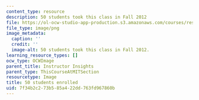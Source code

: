 ```yaml
---
content_type: resource
description: 50 students took this class in Fall 2012
file: https://ol-ocw-studio-app-production.s3.amazonaws.com/courses/res-ll-005-mathematics-of-big-data-and-machine-learning-january-iap-2020/7f34b2c273b585a422dd763fd967860b_50.png
file_type: image/png
image_metadata:
  caption: ''
  credit: ''
  image-alt: 50 students took this class in Fall 2012.
learning_resource_types: []
ocw_type: OCWImage
parent_title: Instructor Insights
parent_type: ThisCourseAtMITSection
resourcetype: Image
title: 50 students enrolled
uid: 7f34b2c2-73b5-85a4-22dd-763fd967860b
---
```

